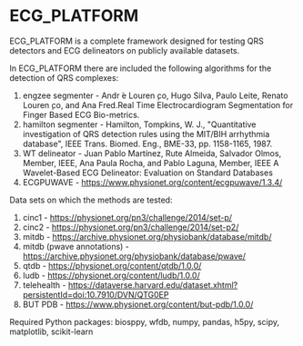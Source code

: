 # ECG_PLATFORM
ECG_PLATFORM is a complete framework designed for testing QRS detectors and ECG delineators on publicly available datasets.


In ECG_PLATFORM there are included the following algorithms for the detection of QRS complexes:

1) engzee segmenter - Andr ́e Louren ̧co, Hugo Silva, Paulo Leite, Renato Louren ̧co, and Ana Fred.Real  Time  Electrocardiogram  Segmentation  for  Finger  Based  ECG  Bio-metrics.
2) hamilton segmenter - Hamilton, Tompkins, W. J., "Quantitative investigation of QRS detection rules using the MIT/BIH  arrhythmia  database",  IEEE  Trans.  Biomed.  Eng.,  BME-33,  pp.  1158-1165,  1987.
3) WT delineator - Juan Pablo Martínez, Rute Almeida, Salvador Olmos, Member, IEEE, Ana Paula Rocha, and Pablo
Laguna, Member, IEEE A Wavelet-Based ECG Delineator: Evaluation on Standard Databases
4) ECGPUWAVE - https://www.physionet.org/content/ecgpuwave/1.3.4/

Data sets on which the methods are tested:

1) cinc1 - https://physionet.org/pn3/challenge/2014/set-p/
2) cinc2 - https://physionet.org/pn3/challenge/2014/set-p2/
3) mitdb - https://archive.physionet.org/physiobank/database/mitdb/
4) mitdb (pwave annotations) - https://archive.physionet.org/physiobank/database/pwave/
5) qtdb - https://physionet.org/content/qtdb/1.0.0/
6) ludb - https://physionet.org/content/ludb/1.0.0/
7) telehealth - https://dataverse.harvard.edu/dataset.xhtml?persistentId=doi:10.7910/DVN/QTG0EP
9) BUT PDB - https://www.physionet.org/content/but-pdb/1.0.0/

Required Python packages: biosppy, wfdb, numpy, pandas, h5py, scipy, matplotlib, scikit-learn
